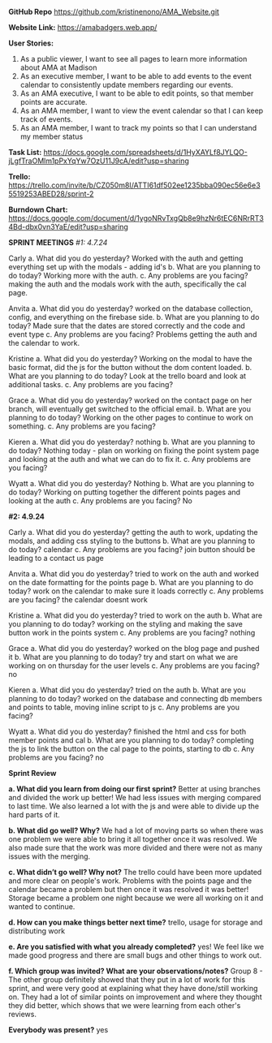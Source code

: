 **GitHub Repo**
https://github.com/kristinenono/AMA_Website.git

**Website Link:**
https://amabadgers.web.app/

**User Stories:**
1. As a public viewer, I want to see all pages to learn more information about AMA at Madison
2. As an executive member, I want to be able to add events to the event calendar to consistently update members regarding our events. 
3. As an AMA executive, I want to be able to edit points, so that member points are accurate.
4. As an AMA member, I want to view the event calendar so that I can keep track of events.
5. As an AMA member, I want to track my points so that I can understand my member status 

**Task List:**
https://docs.google.com/spreadsheets/d/1HyXAYLf8JYLQO-jLgfTraOMlm1pPxYqYw7OzU11J9cA/edit?usp=sharing

**Trello:**
https://trello.com/invite/b/CZ050m8I/ATTI61df502ee1235bba090ec56e6e35519253ABED28/sprint-2

**Burndown Chart:**
https://docs.google.com/document/d/1ygoNRvTxgQb8e9hzNr6tEC6NRrRT34Bd-dbx0vn3YaE/edit?usp=sharing

**SPRINT MEETINGS**
*#1: 4.7.24*

Carly
a. What did you do yesterday?
Worked with the auth and getting everything set up with the modals - adding id's 
b. What are you planning to do today?
Working more with the auth.
c. Any problems are you facing?
making the auth and the modals work with the auth, specifically the cal page. 

Anvita
a. What did you do yesterday?
worked on the database collection, config, and everything on the firebase side. 
b. What are you planning to do today?
Made sure that the dates are stored correctly and the code and event type 
c. Any problems are you facing?
Problems getting the auth and the calendar to work. 

Kristine
a. What did you do yesterday?
Working on the modal to have the basic format, did the js for the button without the dom content loaded. 
b. What are you planning to do today?
Look at the trello board and look at additional tasks.
c. Any problems are you facing?

Grace
a. What did you do yesterday?
worked on the contact page on her branch, will eventually get switched to the official email.
b. What are you planning to do today?
Working on the other pages to continue to work on something. 
c. Any problems are you facing?

Kieren
a. What did you do yesterday?
nothing 
b. What are you planning to do today?
Nothing today - plan on working on fixing the point system page and looking at the auth and what we can do to fix it. 
c. Any problems are you facing?



Wyatt
a. What did you do yesterday?
Nothing
b. What are you planning to do today?
Working on putting together the different points pages and looking at the auth
c. Any problems are you facing?
No

**#2: 4.9.24**


Carly
a. What did you do yesterday?
getting the auth to work, updating the modals, and adding css styling to the buttons
b. What are you planning to do today?
calendar
c. Any problems are you facing?
join button should be leading to a contact us page 

Anvita
a. What did you do yesterday?
tried to work on the auth and worked on the date formatting for the points page 
b. What are you planning to do today?
work on the calendar to make sure it loads correctly 
c. Any problems are you facing?
the calendar doesnt work

Kristine
a. What did you do yesterday?
tried to work on the auth
b. What are you planning to do today?
working on the styling and making the save button work in the points system
c. Any problems are you facing?
nothing

Grace
a. What did you do yesterday?
worked on the blog page and pushed it 
b. What are you planning to do today?
try and start on what we are working on on thursday for the user levels 
c. Any problems are you facing?
no

Kieren
a. What did you do yesterday?
tried on the auth
b. What are you planning to do today?
worked on the database and connecting db members and points to table, moving inline script to js
c. Any problems are you facing?


Wyatt
a. What did you do yesterday?
finished the html and css for both member points and cal 
b. What are you planning to do today?
completing the js to link the button on the cal page to the points, starting to db
c. Any problems are you facing?
no

**Sprint Review**


**a. What did you learn from doing our first sprint?**
Better at using branches and divided the work up better! We had less issues with merging compared to last time.
We also learned a lot with the js and were able to divide up the hard parts of it.


**b. What did go well? Why?**
We had a lot of moving parts so when there was one problem we were able to bring it all together once it was resolved. We also made sure that the work was more divided and there were not as many issues with the merging.


**c. What didn’t go well? Why not?**
The trello could have been more updated and more clear on people's work.
Problems with the points page and the calendar became a problem but then once it was resolved it was better!
Storage became a problem one night because we were all working on it and wanted to continue.


**d. How can you make things better next time?**
trello, usage for storage and distributing work


**e. Are you satisfied with what you already completed?**
yes! We feel like we made good progress and there are small bugs and other things to work out. 


**f. Which group was invited? What are your observations/notes?**
Group 8 - The other group definitely showed that they put in a lot of work for this sprint, and were very good at explaining what they have done/still working on. They had a lot of similar points on improvement and where they thought they did better, which shows that we were learning from each other's reviews. 

**Everybody was present?** yes 

